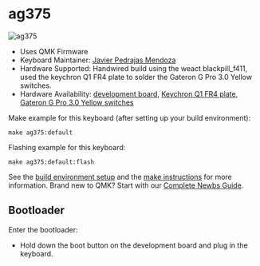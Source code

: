 # ag375

![ag375](https://i.imgur.com/RUco7LH.jpeg)

* Uses QMK Firmware
* Keyboard Maintainer: [Javier Pedrajas Mendoza](https://github.com/Ag3NtK)
* Hardware Supported: Handwired build using the weact blackpill_f411, used the keychron Q1 FR4 plate to solder the Gateron G Pro 3.0 Yellow switches.
* Hardware Availability:
            [development board](https://es.aliexpress.com/item/1005001456186625.html?spm=a2g0o.order_list.order_list_main.11.29b7194dJrbyHt&gatewayAdapt=glo2esp),
            [Keychron Q1 FR4 plate](https://www.keychron.com/products/q1-fr4-plate),
            [Gateron G Pro 3.0 Yellow switches](https://www.keychron.com/products/gateron-g-pro-3-0-switch?variant=40509382754393)
            
Make example for this keyboard (after setting up your build environment):

    make ag375:default

Flashing example for this keyboard:

    make ag375:default:flash

See the [build environment setup](https://docs.qmk.fm/#/getting_started_build_tools) and the [make instructions](https://docs.qmk.fm/#/getting_started_make_guide) for more information. Brand new to QMK? Start with our [Complete Newbs Guide](https://docs.qmk.fm/#/newbs).

## Bootloader

Enter the bootloader:

* Hold down the boot button on the development board and plug in the keyboard.
